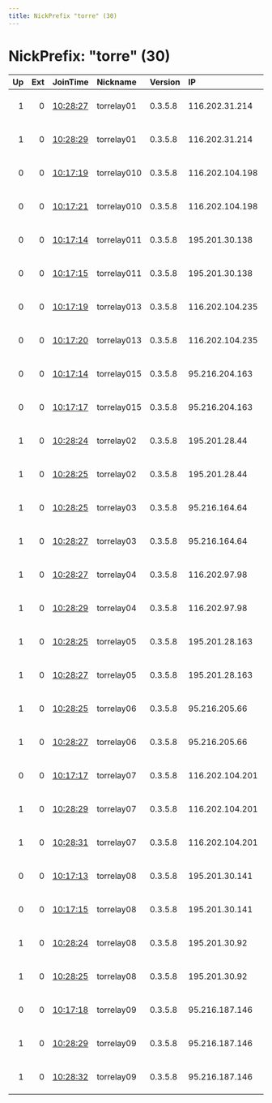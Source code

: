 ```yaml
---
title: NickPrefix "torre" (30)
---
```


# NickPrefix: "torre" (30)

|   Up |   Ext | JoinTime                                                                                            | Nickname    | Version   | IP              | AS                  | CC   |   ORp |   Dirp | OS    | Contact             |   eFamMembers |
|-----:|------:|:----------------------------------------------------------------------------------------------------|:------------|:----------|:----------------|:--------------------|:-----|------:|-------:|:------|:--------------------|--------------:|
|    1 |     0 | [10:28:27](https://metrics.torproject.org/rs.html#details/6FEFA1FA275A2D7D43A7B239BE7B3F94CDF47CA8) | torrelay01  | 0.3.5.8   | 116.202.31.214  | Hetzner Online GmbH | de   |  9000 |      0 | Linux | contact@alium.rocks |            18 |
|    1 |     0 | [10:28:29](https://metrics.torproject.org/rs.html#details/5845364873A465A62BC110506925E005ED711C9C) | torrelay01  | 0.3.5.8   | 116.202.31.214  | Hetzner Online GmbH | de   |  9100 |      0 | Linux | contact@alium.rocks |            18 |
|    0 |     0 | [10:17:19](https://metrics.torproject.org/rs.html#details/27C81AA70682157BBBDDA36D32385CF42DE0FB3C) | torrelay010 | 0.3.5.8   | 116.202.104.198 | Hetzner Online GmbH | de   |  9000 |      0 | Linux | contact@alium.rocks |            16 |
|    0 |     0 | [10:17:21](https://metrics.torproject.org/rs.html#details/3E2247A1ABC02811BC1C3517A33ECE7F521A06E4) | torrelay010 | 0.3.5.8   | 116.202.104.198 | Hetzner Online GmbH | de   |  9100 |      0 | Linux | contact@alium.rocks |            16 |
|    0 |     0 | [10:17:14](https://metrics.torproject.org/rs.html#details/A36E9697672868085DA3569A5280A2323A1FA056) | torrelay011 | 0.3.5.8   | 195.201.30.138  | Hetzner Online GmbH | de   |  9000 |      0 | Linux | contact@alium.rocks |            16 |
|    0 |     0 | [10:17:15](https://metrics.torproject.org/rs.html#details/D7FB330EEDF77F53560F7D79C8C3D0093EB971D9) | torrelay011 | 0.3.5.8   | 195.201.30.138  | Hetzner Online GmbH | de   |  9100 |      0 | Linux | contact@alium.rocks |            16 |
|    0 |     0 | [10:17:19](https://metrics.torproject.org/rs.html#details/C61E896FF38BA7184AFD2C16F881D5B41AF75CC4) | torrelay013 | 0.3.5.8   | 116.202.104.235 | Hetzner Online GmbH | de   |  9000 |      0 | Linux | contact@alium.rocks |            16 |
|    0 |     0 | [10:17:20](https://metrics.torproject.org/rs.html#details/A1829BAC8392EFC34C195F590ACC4C9872CE947B) | torrelay013 | 0.3.5.8   | 116.202.104.235 | Hetzner Online GmbH | de   |  9100 |      0 | Linux | contact@alium.rocks |            16 |
|    0 |     0 | [10:17:14](https://metrics.torproject.org/rs.html#details/3B82E4AA446445EEB55331B71AE24EA7AA5DCC9D) | torrelay015 | 0.3.5.8   | 95.216.204.163  | Hetzner Online GmbH | fi   |  9000 |      0 | Linux | contact@alium.rocks |            16 |
|    0 |     0 | [10:17:17](https://metrics.torproject.org/rs.html#details/CCE3447B7AE698BD411583580C38B615C7DAD46A) | torrelay015 | 0.3.5.8   | 95.216.204.163  | Hetzner Online GmbH | fi   |  9100 |      0 | Linux | contact@alium.rocks |            16 |
|    1 |     0 | [10:28:24](https://metrics.torproject.org/rs.html#details/A9279BD4B56420F9609A16A2DD1FB30949815D0D) | torrelay02  | 0.3.5.8   | 195.201.28.44   | Hetzner Online GmbH | de   |  9000 |      0 | Linux | contact@alium.rocks |            18 |
|    1 |     0 | [10:28:25](https://metrics.torproject.org/rs.html#details/4A134ABF19E123BA1548FAE53CB40AA8277EE324) | torrelay02  | 0.3.5.8   | 195.201.28.44   | Hetzner Online GmbH | de   |  9100 |      0 | Linux | contact@alium.rocks |            18 |
|    1 |     0 | [10:28:25](https://metrics.torproject.org/rs.html#details/B7AE3B0A42D8CAEB8754260AA2A1C451BBD499CB) | torrelay03  | 0.3.5.8   | 95.216.164.64   | Hetzner Online GmbH | fi   |  9000 |      0 | Linux | contact@alium.rocks |            18 |
|    1 |     0 | [10:28:27](https://metrics.torproject.org/rs.html#details/9EC2C4E2F7AD21C260BDC5595DEF56304F5612D8) | torrelay03  | 0.3.5.8   | 95.216.164.64   | Hetzner Online GmbH | fi   |  9100 |      0 | Linux | contact@alium.rocks |            18 |
|    1 |     0 | [10:28:27](https://metrics.torproject.org/rs.html#details/6690624E430535B90C7F2FCE06E90747B92064AB) | torrelay04  | 0.3.5.8   | 116.202.97.98   | Hetzner Online GmbH | de   |  9000 |      0 | Linux | contact@alium.rocks |            18 |
|    1 |     0 | [10:28:29](https://metrics.torproject.org/rs.html#details/9CD1D59805048D2423954D7F6EA7FF18AE95E34F) | torrelay04  | 0.3.5.8   | 116.202.97.98   | Hetzner Online GmbH | de   |  9100 |      0 | Linux | contact@alium.rocks |            18 |
|    1 |     0 | [10:28:25](https://metrics.torproject.org/rs.html#details/245EA59CF0B7F682993F21507655CF0829312834) | torrelay05  | 0.3.5.8   | 195.201.28.163  | Hetzner Online GmbH | de   |  9000 |      0 | Linux | contact@alium.rocks |            18 |
|    1 |     0 | [10:28:27](https://metrics.torproject.org/rs.html#details/6705ED40AE051AF1AA6893CF9AD0C393AA18C1AC) | torrelay05  | 0.3.5.8   | 195.201.28.163  | Hetzner Online GmbH | de   |  9100 |      0 | Linux | contact@alium.rocks |            18 |
|    1 |     0 | [10:28:25](https://metrics.torproject.org/rs.html#details/7C910F36CC1EF17105BAE9BC6F51474410B15E93) | torrelay06  | 0.3.5.8   | 95.216.205.66   | Hetzner Online GmbH | fi   |  9000 |      0 | Linux | contact@alium.rocks |            30 |
|    1 |     0 | [10:28:27](https://metrics.torproject.org/rs.html#details/4A3BAB5DAB7B4783B7C1CC499F89F65BE736C0B1) | torrelay06  | 0.3.5.8   | 95.216.205.66   | Hetzner Online GmbH | fi   |  9100 |      0 | Linux | contact@alium.rocks |            30 |
|    0 |     0 | [10:17:17](https://metrics.torproject.org/rs.html#details/53B677EA8F871143A0ED412202A18716DA2C1E90) | torrelay07  | 0.3.5.8   | 116.202.104.201 | Hetzner Online GmbH | de   |  9000 |      0 | Linux | contact@alium.rocks |            16 |
|    1 |     0 | [10:28:29](https://metrics.torproject.org/rs.html#details/3C04ACE6B33577C790434A9F6CDD95B2E3D4448A) | torrelay07  | 0.3.5.8   | 116.202.104.201 | Hetzner Online GmbH | de   |  9000 |      0 | Linux | contact@alium.rocks |            18 |
|    1 |     0 | [10:28:31](https://metrics.torproject.org/rs.html#details/85408A24CB79B918D67BA53D73B700301151797F) | torrelay07  | 0.3.5.8   | 116.202.104.201 | Hetzner Online GmbH | de   |  9100 |      0 | Linux | contact@alium.rocks |            18 |
|    0 |     0 | [10:17:13](https://metrics.torproject.org/rs.html#details/8B48D83C65CD29C4CA0D5CF45DC8D10F89819D96) | torrelay08  | 0.3.5.8   | 195.201.30.141  | Hetzner Online GmbH | de   |  9000 |      0 | Linux | contact@alium.rocks |            16 |
|    0 |     0 | [10:17:15](https://metrics.torproject.org/rs.html#details/07ABA9DDD7D46A0C14AA2945386AABEB38E25261) | torrelay08  | 0.3.5.8   | 195.201.30.141  | Hetzner Online GmbH | de   |  9100 |      0 | Linux | contact@alium.rocks |            16 |
|    1 |     0 | [10:28:24](https://metrics.torproject.org/rs.html#details/BB56C23E1995DC51956957E00A249E6E3F0914B1) | torrelay08  | 0.3.5.8   | 195.201.30.92   | Hetzner Online GmbH | de   |  9000 |      0 | Linux | contact@alium.rocks |            30 |
|    1 |     0 | [10:28:25](https://metrics.torproject.org/rs.html#details/F9942AA121A46492ACACF5D67AAD349FE4BA71BF) | torrelay08  | 0.3.5.8   | 195.201.30.92   | Hetzner Online GmbH | de   |  9100 |      0 | Linux | contact@alium.rocks |            30 |
|    0 |     0 | [10:17:18](https://metrics.torproject.org/rs.html#details/9ED23E7E5FA92AD0B071F27ED17A87BE3F272853) | torrelay09  | 0.3.5.8   | 95.216.187.146  | Hetzner Online GmbH | fi   |  9100 |      0 | Linux | contact@alium.rocks |            16 |
|    1 |     0 | [10:28:29](https://metrics.torproject.org/rs.html#details/D52A0F8E3E49E6F44D7FE23C638A5EA5A610AE74) | torrelay09  | 0.3.5.8   | 95.216.187.146  | Hetzner Online GmbH | fi   |  9000 |      0 | Linux | contact@alium.rocks |            18 |
|    1 |     0 | [10:28:32](https://metrics.torproject.org/rs.html#details/1A39C722F93635D8D43122F998B2C9208566F6BA) | torrelay09  | 0.3.5.8   | 95.216.187.146  | Hetzner Online GmbH | fi   |  9100 |      0 | Linux | contact@alium.rocks |            18 |
